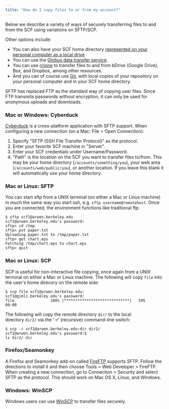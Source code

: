 ```yaml
---
title: "How do I copy files to or from my account?"
---
```

Below we describe a variety of ways of securely transferring files to
and from the SCF using variations on SFTP/SCP.

Other options include:

- You can also have your SCF home directory [represented on your personal computer as a local drive](/access/remote-files)
- You can use the [Globus data transfer service](/faqs/using-globus-file-transfers).
- You can use [rclone](/faqs/using-rclone) to transfer files to and from bDrive
  (Google Drive), Box, and Dropbox, among other resources.
- And you can of course use [Git](/faqs/git), with
  local copies of your repository on your personal computer and in your
  SCF home directory.

SFTP has replaced FTP as the standard way of copying user files. Since
FTP transmits passwords without encryption, it can only be used for
anonymous uploads and downloads.

### Mac or Windows: Cyberduck

[Cyberduck](http://cyberduck.ch) is a cross-platform application with
SFTP support. When configuring a new connection (on a Mac: File \> Open
Connection):

1.  Specify "SFTP (SSH File Transfer Protocol)" as the protocol.
1.  Enter your favorite SCF machine in "Server".
1.  Enter your SCF credentials under Username/Password.
1.  "Path" is the location on the SCF you want to transfer files
    to/from. This may be your home directory (`/accounts/something/you`),
    your web area (`/accounts/web/public/you`), or another location. If
    you leave this blank it will automatically use your home directory.

### Mac or Linux: SFTP

You can start sftp from a UNIX terminal (on either a Mac or Linux
machine) in much the same way you start ssh, e.g. `sftp
username@remotehost`. Once you are connected, the environment
functions like traditional ftp:

```{code} shell-session
$ sftp scf1@arwen.berkeley.edu
scf1@arwen.berkeley.edu's password:
sftp> cd /tmp
sftp> put paper.txt
Uploading paper.txt to /tmp/paper.txt
sftp> get chart.eps
Fetching /tmp/chart.eps to chart.eps
sftp> quit
```

### Mac or Linux: SCP

SCP is useful for non-interactive file copying, once again from a UNIX
terminal on either a Mac or Linux machine. The following will
copy `file` into the user's home direcory on the remote side:

```{code} shell-session
$ scp file scf1@arwen.berkeley.edu:
scf1@gimli.berkeley.edu's password: 
file                100% |*****************************|   595       00:00
```

The following will copy the remote directory `dir/` to the local
directory `dir2/` via the '-r' (recursive) command-line switch:

```{code} shell-session
$ scp -r scf1@arwen.berkeley.edu:dir dir2/
scf1@arwen.berkeley.edu's password:$ 
ls dir2/ dir
```

### Firefox/Seamonkey

A Firefox and Seamonkey add-on called
[FireFTP](http://fireftp.mozdev.org/) supports SFTP. Follow the
directions to install it and then choose Tools \> Web Developer \>
FireFTP. When creating a new connection, go to Connection \> Security
and select SFTP as the protocol. This should work on Mac OS X, Linux,
and Windows.

### Windows: WinSCP

Windows users can use [WinSCP](http://winscp.net) to transfer files
securely.
